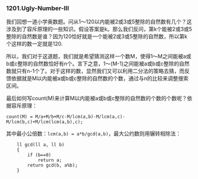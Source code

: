 ### 1201.Ugly-Number-III

我们回想一道小学奥数题。问从1～120以内能被2或3或5整除的自然数有几个？这涉及到了容斥原理的一些知识。假设答案是k。那么我们反问，第k个能被2或3或5整除的自然数是谁？因为120恰好就是一个能被2或3或5整除的自然数，所以第k个这样的数一定就是120.

所以，我们对于这道题，我们就是希望猜测这样一个数M，使得1～M之间能被a或b或c整除的自然数恰好有n个。言下之意，1～(M-1)之间能被a或b或c整除的自然数就只有n-1个了。对于这样的数，显然我们又可以利用二分法的策略去猜，而反馈依据就是M以内能被a或b或c整除的自然数的个数，通过与n的比较来调整搜索区间。

最后如何写count(M)来计算M以内能被a或b或c整除的自然数的个数的个数呢？依据容斥原理：
```
count(M) = M/a+M/b+M/c-M/lcm(a,b)-M/lcm(a,c)-M/lcm(b,c)+M/lcm(lcm(a,b),c);
```
其中最小公倍数：```lcm(a,b) = a*b/gcd(a,b)```，最大公约数则用辗转相除法：
```
    ll gcd(ll a, ll b)
    {
        if (b==0)
            return a;
        return gcd(b, a%b);
    }
```    
